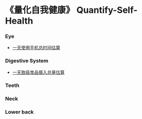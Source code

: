# 《量化自我健康》 Quantify-Self-Health

### Eye 

- [一天使用手机总时间估算](https://codepen.io/quanbinn/pen/JZJXWa)

### Digestive System

- [一天致癌食品摄入总量估算]()

### Teeth

### 

### Neck

### Lower back